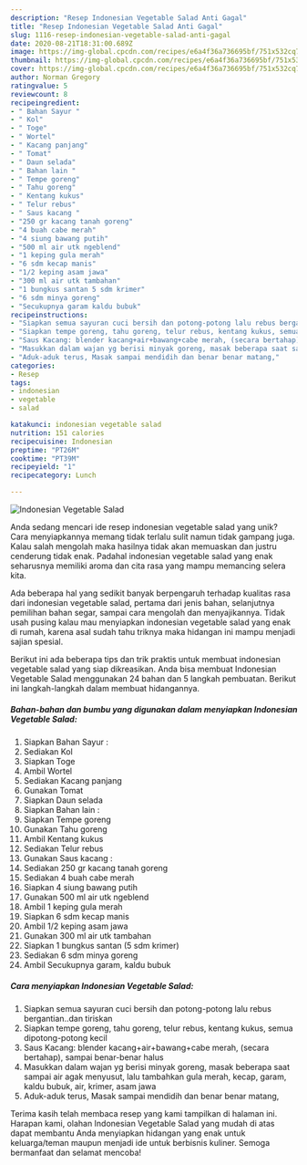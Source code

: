 ```yaml
---
description: "Resep Indonesian Vegetable Salad Anti Gagal"
title: "Resep Indonesian Vegetable Salad Anti Gagal"
slug: 1116-resep-indonesian-vegetable-salad-anti-gagal
date: 2020-08-21T18:31:00.689Z
image: https://img-global.cpcdn.com/recipes/e6a4f36a736695bf/751x532cq70/indonesian-vegetable-salad-foto-resep-utama.jpg
thumbnail: https://img-global.cpcdn.com/recipes/e6a4f36a736695bf/751x532cq70/indonesian-vegetable-salad-foto-resep-utama.jpg
cover: https://img-global.cpcdn.com/recipes/e6a4f36a736695bf/751x532cq70/indonesian-vegetable-salad-foto-resep-utama.jpg
author: Norman Gregory
ratingvalue: 5
reviewcount: 8
recipeingredient:
- " Bahan Sayur "
- " Kol"
- " Toge"
- " Wortel"
- " Kacang panjang"
- " Tomat"
- " Daun selada"
- " Bahan lain "
- " Tempe goreng"
- " Tahu goreng"
- " Kentang kukus"
- " Telur rebus"
- " Saus kacang "
- "250 gr kacang tanah goreng"
- "4 buah cabe merah"
- "4 siung bawang putih"
- "500 ml air utk ngeblend"
- "1 keping gula merah"
- "6 sdm kecap manis"
- "1/2 keping asam jawa"
- "300 ml air utk tambahan"
- "1 bungkus santan 5 sdm krimer"
- "6 sdm minya goreng"
- "Secukupnya garam kaldu bubuk"
recipeinstructions:
- "Siapkan semua sayuran cuci bersih dan potong-potong lalu rebus bergantian..dan tiriskan"
- "Siapkan tempe goreng, tahu goreng, telur rebus, kentang kukus, semua dipotong-potong kecil"
- "Saus Kacang: blender kacang+air+bawang+cabe merah, (secara bertahap), sampai benar-benar halus"
- "Masukkan dalam wajan yg berisi minyak goreng, masak beberapa saat sampai air agak menyusut, lalu tambahkan gula merah, kecap, garam, kaldu bubuk, air, krimer, asam jawa"
- "Aduk-aduk terus, Masak sampai mendidih dan benar benar matang,"
categories:
- Resep
tags:
- indonesian
- vegetable
- salad

katakunci: indonesian vegetable salad 
nutrition: 151 calories
recipecuisine: Indonesian
preptime: "PT26M"
cooktime: "PT39M"
recipeyield: "1"
recipecategory: Lunch

---
```



![Indonesian Vegetable Salad](https://img-global.cpcdn.com/recipes/e6a4f36a736695bf/751x532cq70/indonesian-vegetable-salad-foto-resep-utama.jpg)

Anda sedang mencari ide resep indonesian vegetable salad yang unik? Cara menyiapkannya memang tidak terlalu sulit namun tidak gampang juga. Kalau salah mengolah maka hasilnya tidak akan memuaskan dan justru cenderung tidak enak. Padahal indonesian vegetable salad yang enak seharusnya memiliki aroma dan cita rasa yang mampu memancing selera kita.

Ada beberapa hal yang sedikit banyak berpengaruh terhadap kualitas rasa dari indonesian vegetable salad, pertama dari jenis bahan, selanjutnya pemilihan bahan segar, sampai cara mengolah dan menyajikannya. Tidak usah pusing kalau mau menyiapkan indonesian vegetable salad yang enak di rumah, karena asal sudah tahu triknya maka hidangan ini mampu menjadi sajian spesial.




Berikut ini ada beberapa tips dan trik praktis untuk membuat indonesian vegetable salad yang siap dikreasikan. Anda bisa membuat Indonesian Vegetable Salad menggunakan 24 bahan dan 5 langkah pembuatan. Berikut ini langkah-langkah dalam membuat hidangannya.

<!--inarticleads1-->

##### Bahan-bahan dan bumbu yang digunakan dalam menyiapkan Indonesian Vegetable Salad:

1. Siapkan  Bahan Sayur :
1. Sediakan  Kol
1. Siapkan  Toge
1. Ambil  Wortel
1. Sediakan  Kacang panjang
1. Gunakan  Tomat
1. Siapkan  Daun selada
1. Siapkan  Bahan lain :
1. Siapkan  Tempe goreng
1. Gunakan  Tahu goreng
1. Ambil  Kentang kukus
1. Sediakan  Telur rebus
1. Gunakan  Saus kacang :
1. Sediakan 250 gr kacang tanah goreng
1. Sediakan 4 buah cabe merah
1. Siapkan 4 siung bawang putih
1. Gunakan 500 ml air utk ngeblend
1. Ambil 1 keping gula merah
1. Siapkan 6 sdm kecap manis
1. Ambil 1/2 keping asam jawa
1. Gunakan 300 ml air utk tambahan
1. Siapkan 1 bungkus santan (5 sdm krimer)
1. Sediakan 6 sdm minya goreng
1. Ambil Secukupnya garam, kaldu bubuk




<!--inarticleads2-->

##### Cara menyiapkan Indonesian Vegetable Salad:

1. Siapkan semua sayuran cuci bersih dan potong-potong lalu rebus bergantian..dan tiriskan
1. Siapkan tempe goreng, tahu goreng, telur rebus, kentang kukus, semua dipotong-potong kecil
1. Saus Kacang: blender kacang+air+bawang+cabe merah, (secara bertahap), sampai benar-benar halus
1. Masukkan dalam wajan yg berisi minyak goreng, masak beberapa saat sampai air agak menyusut, lalu tambahkan gula merah, kecap, garam, kaldu bubuk, air, krimer, asam jawa
1. Aduk-aduk terus, Masak sampai mendidih dan benar benar matang,




Terima kasih telah membaca resep yang kami tampilkan di halaman ini. Harapan kami, olahan Indonesian Vegetable Salad yang mudah di atas dapat membantu Anda menyiapkan hidangan yang enak untuk keluarga/teman maupun menjadi ide untuk berbisnis kuliner. Semoga bermanfaat dan selamat mencoba!
